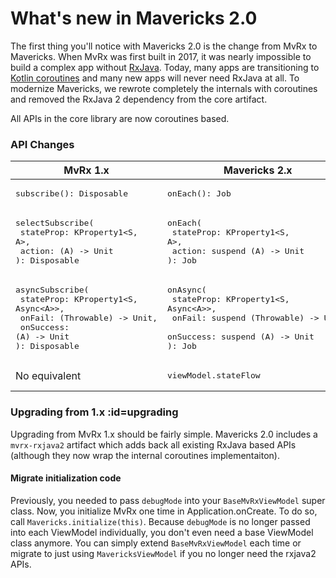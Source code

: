 # What's new in Mavericks 2.0

The first thing you'll notice with Mavericks 2.0 is the change from MvRx to Mavericks. When MvRx was first built in 2017, it was nearly impossible to build a complex app without [RxJava](https://github.com/ReactiveX/RxJava). Today, many apps are transitioning to [Kotlin coroutines](https://kotlinlang.org/docs/reference/coroutines-overview.html) and many new apps will never need RxJava at all. To modernize Mavericks, we rewrote completely the internals with coroutines and removed the RxJava 2 dependency from the core artifact.

All APIs in the core library are now coroutines based.

### API Changes

| MvRx 1.x | Mavericks 2.x  |
| ------ | --------- |
| <pre lang="kotlin">subscribe(): Disposable</pre>    |<pre lang="json">onEach(): Job</pre>|
| <pre lang="kotlin">selectSubscribe(<br>    stateProp: KProperty1<S, A>,<br>    action: (A) -> Unit<br>): Disposable</pre>    |<pre lang="kotlin">onEach(<br>    stateProp: KProperty1<S, A>,<br>    action: suspend (A) -> Unit<br>): Job</pre> |
| <pre lang="kotlin">asyncSubscribe(<br>    stateProp: KProperty1&lt;S, Async&lt;A>>,<br>    onFail: (Throwable) -> Unit,<br>    onSuccess: (A) -> Unit<br>): Disposable</pre>    |<pre lang="kotlin">onAsync(<br>    stateProp: KProperty1&lt;S, Async&lt;A>>,<br>    onFail: suspend (Throwable) -> Unit,<br>    onSuccess: suspend (A) -> Unit<br>): Job</pre> |
| No equivalent    |<pre lang="kotlin">viewModel.stateFlow</pre>|

### Upgrading from 1.x :id=upgrading

Upgrading from MvRx 1.x should be fairly simple. Mavericks 2.0 includes a `mvrx-rxjava2` artifact which adds back all existing RxJava based APIs (although they now wrap the internal coroutines implementaiton).

#### Migrate initialization code
Previously, you needed to pass `debugMode` into your `BaseMvRxViewModel` super class. Now, you initialize MvRx one time in Application.onCreate. To do so, call `Mavericks.initialize(this)`. Because `debugMode` is no longer passed into each ViewModel individually, you don't even need a base ViewModel class anymore. You can simply extend `BaseMvRxViewModel` each time or migrate to just using `MavericksViewModel` if you no longer need the rxjava2 APIs.
